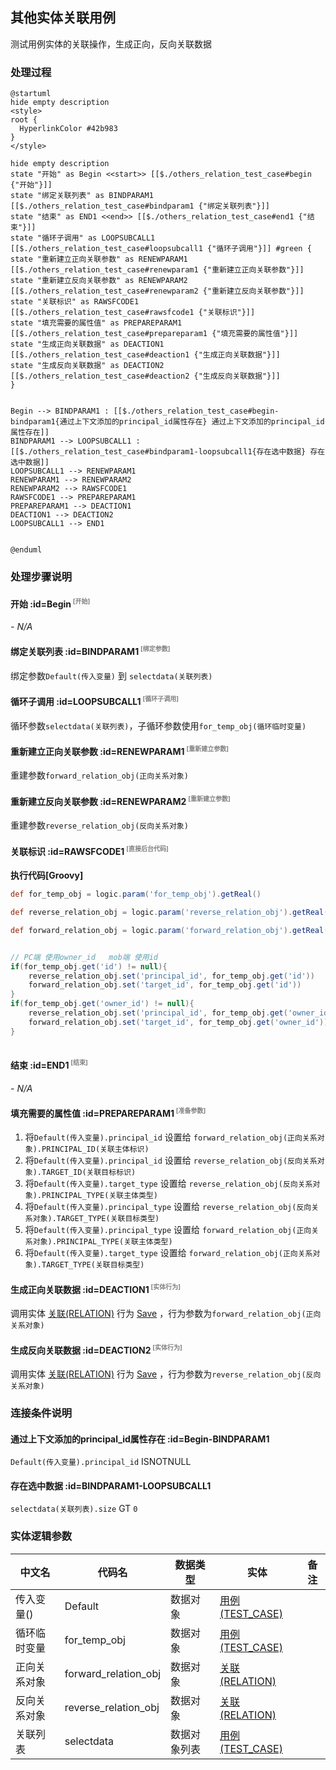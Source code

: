 ## 其他实体关联用例 <!-- {docsify-ignore-all} -->

   测试用例实体的关联操作，生成正向，反向关联数据

### 处理过程

```plantuml
@startuml
hide empty description
<style>
root {
  HyperlinkColor #42b983
}
</style>

hide empty description
state "开始" as Begin <<start>> [[$./others_relation_test_case#begin {"开始"}]]
state "绑定关联列表" as BINDPARAM1  [[$./others_relation_test_case#bindparam1 {"绑定关联列表"}]]
state "结束" as END1 <<end>> [[$./others_relation_test_case#end1 {"结束"}]]
state "循环子调用" as LOOPSUBCALL1  [[$./others_relation_test_case#loopsubcall1 {"循环子调用"}]] #green {
state "重新建立正向关联参数" as RENEWPARAM1  [[$./others_relation_test_case#renewparam1 {"重新建立正向关联参数"}]]
state "重新建立反向关联参数" as RENEWPARAM2  [[$./others_relation_test_case#renewparam2 {"重新建立反向关联参数"}]]
state "关联标识" as RAWSFCODE1  [[$./others_relation_test_case#rawsfcode1 {"关联标识"}]]
state "填充需要的属性值" as PREPAREPARAM1  [[$./others_relation_test_case#prepareparam1 {"填充需要的属性值"}]]
state "生成正向关联数据" as DEACTION1  [[$./others_relation_test_case#deaction1 {"生成正向关联数据"}]]
state "生成反向关联数据" as DEACTION2  [[$./others_relation_test_case#deaction2 {"生成反向关联数据"}]]
}


Begin --> BINDPARAM1 : [[$./others_relation_test_case#begin-bindparam1{通过上下文添加的principal_id属性存在} 通过上下文添加的principal_id属性存在]]
BINDPARAM1 --> LOOPSUBCALL1 : [[$./others_relation_test_case#bindparam1-loopsubcall1{存在选中数据} 存在选中数据]]
LOOPSUBCALL1 --> RENEWPARAM1
RENEWPARAM1 --> RENEWPARAM2
RENEWPARAM2 --> RAWSFCODE1
RAWSFCODE1 --> PREPAREPARAM1
PREPAREPARAM1 --> DEACTION1
DEACTION1 --> DEACTION2
LOOPSUBCALL1 --> END1


@enduml
```


### 处理步骤说明

#### 开始 :id=Begin<sup class="footnote-symbol"> <font color=gray size=1>[开始]</font></sup>



*- N/A*
#### 绑定关联列表 :id=BINDPARAM1<sup class="footnote-symbol"> <font color=gray size=1>[绑定参数]</font></sup>



绑定参数`Default(传入变量)` 到 `selectdata(关联列表)`
#### 循环子调用 :id=LOOPSUBCALL1<sup class="footnote-symbol"> <font color=gray size=1>[循环子调用]</font></sup>



循环参数`selectdata(关联列表)`，子循环参数使用`for_temp_obj(循环临时变量)`
#### 重新建立正向关联参数 :id=RENEWPARAM1<sup class="footnote-symbol"> <font color=gray size=1>[重新建立参数]</font></sup>



重建参数```forward_relation_obj(正向关系对象)```
#### 重新建立反向关联参数 :id=RENEWPARAM2<sup class="footnote-symbol"> <font color=gray size=1>[重新建立参数]</font></sup>



重建参数```reverse_relation_obj(反向关系对象)```
#### 关联标识 :id=RAWSFCODE1<sup class="footnote-symbol"> <font color=gray size=1>[直接后台代码]</font></sup>



<p class="panel-title"><b>执行代码[Groovy]</b></p>

```groovy
def for_temp_obj = logic.param('for_temp_obj').getReal()

def reverse_relation_obj = logic.param('reverse_relation_obj').getReal()

def forward_relation_obj = logic.param('forward_relation_obj').getReal()


// PC端 使用owner_id   mob端 使用id 
if(for_temp_obj.get('id') != null){
    reverse_relation_obj.set('principal_id', for_temp_obj.get('id'))
    forward_relation_obj.set('target_id', for_temp_obj.get('id'))
}
if(for_temp_obj.get('owner_id') != null){
    reverse_relation_obj.set('principal_id', for_temp_obj.get('owner_id'))
    forward_relation_obj.set('target_id', for_temp_obj.get('owner_id'))
}



```

#### 结束 :id=END1<sup class="footnote-symbol"> <font color=gray size=1>[结束]</font></sup>



*- N/A*

#### 填充需要的属性值 :id=PREPAREPARAM1<sup class="footnote-symbol"> <font color=gray size=1>[准备参数]</font></sup>



1. 将`Default(传入变量).principal_id` 设置给  `forward_relation_obj(正向关系对象).PRINCIPAL_ID(关联主体标识)`
2. 将`Default(传入变量).principal_id` 设置给  `reverse_relation_obj(反向关系对象).TARGET_ID(关联目标标识)`
3. 将`Default(传入变量).target_type` 设置给  `reverse_relation_obj(反向关系对象).PRINCIPAL_TYPE(关联主体类型)`
4. 将`Default(传入变量).principal_type` 设置给  `reverse_relation_obj(反向关系对象).TARGET_TYPE(关联目标类型)`
5. 将`Default(传入变量).principal_type` 设置给  `forward_relation_obj(正向关系对象).PRINCIPAL_TYPE(关联主体类型)`
6. 将`Default(传入变量).target_type` 设置给  `forward_relation_obj(正向关系对象).TARGET_TYPE(关联目标类型)`

#### 生成正向关联数据 :id=DEACTION1<sup class="footnote-symbol"> <font color=gray size=1>[实体行为]</font></sup>



调用实体 [关联(RELATION)](module/Base/relation.md) 行为 [Save](module/Base/relation#行为) ，行为参数为`forward_relation_obj(正向关系对象)`

#### 生成反向关联数据 :id=DEACTION2<sup class="footnote-symbol"> <font color=gray size=1>[实体行为]</font></sup>



调用实体 [关联(RELATION)](module/Base/relation.md) 行为 [Save](module/Base/relation#行为) ，行为参数为`reverse_relation_obj(反向关系对象)`


### 连接条件说明
#### 通过上下文添加的principal_id属性存在 :id=Begin-BINDPARAM1

`Default(传入变量).principal_id` ISNOTNULL
#### 存在选中数据 :id=BINDPARAM1-LOOPSUBCALL1

`selectdata(关联列表).size` GT `0`


### 实体逻辑参数

|    中文名   |    代码名    |  数据类型    |  实体   |备注 |
| --------| --------| -------- | -------- | --------   |
|传入变量(<i class="fa fa-check"/></i>)|Default|数据对象|[用例(TEST_CASE)](module/TestMgmt/test_case.md)||
|循环临时变量|for_temp_obj|数据对象|[用例(TEST_CASE)](module/TestMgmt/test_case.md)||
|正向关系对象|forward_relation_obj|数据对象|[关联(RELATION)](module/Base/relation.md)||
|反向关系对象|reverse_relation_obj|数据对象|[关联(RELATION)](module/Base/relation.md)||
|关联列表|selectdata|数据对象列表|[用例(TEST_CASE)](module/TestMgmt/test_case.md)||
